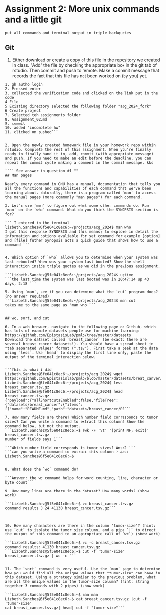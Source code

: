# Assignment 2: More unix commands and a little git

```put all commands and terminal output in triple backquotes```

## Git

1. Either download or create a copy of this file in the repository we created in class. "Add" the file by checking the appropriate box in the git tab of rstudio. Then commit and push to remote. Make a commit message that records the fact that this file has not been worked on (by you) yet.

```my answer : I had to re-configure my account to add assignment 02 to my terminal i did the following:
1. gh autho login
2. Pressed enter
3. collected the verification code and clicked on the link put in the code 
4 File
5 Existing directory selected the following folder "acg_2024_fork"
6 Create project
7. Selected teh assignments folder
8. Assignment_02.md
9. commit
10. added "incomplete hw"
11. clicked on pushed```


2. Open the newly created homework file in your homework repo within rstudio. Complete the rest of this assignment. When you're finally ready to finally hand it in, add, commit (with appropriate message) and push. If you need to make an edit before the deadline, you can repeat the commit cycle making a comment in the commit message. kks

```` See answer in question #1 ""
## Man pages

Nearly every command in GNU has a manual, documentation that tells you all the functions and capabilities of each command that we've been learning about. Naturally, there is a program called `man` to access the manual pages (more commonly "man pages") for each command.

3. Let's use `man` to figure out what some other commands do. Run `man` on the `who` command. What do you think the SYNOPSIS section is for?

``` I entered in the terminal lizbeth.Sanchez@5f5e041c8ec6:~/projects/acg_2024$ man who 
I got this response SYNOPSIS and this means; to explore in detail the information and options avaliable for set command for example [option] and [file] futher Synopsis acts a quick guide that shows how to use a command ```


4. Which option of `who` allows you to determine when your system was last rebooted? When was your system last booted? Show the shell interaction inside triple quotes as we did in the previous assignment.

```Lizbeth.Sanchez@5fe041c8ec6:~/projects/acg_2024$ uptime 
```the last time the system was last booted was in 20:47:14 up 43 days, 2:18 ```

5. Using `man`, see if you can determine what the `cut` program does? (no answer required)
```Lizbeth.Sanchez@5fe041c8ec6:~/projects/acg_2024$ man cut 
takes me to the same page as "man who ```


## wc, sort, and cut

6. In a web browser, navigate to the following page on Github, which has lots of example datasets people use for machine learning: https://github.com/EpistasisLab/pmlb/tree/master/datasets
Download the dataset called `breast_cancer` (be exact: there are several breast cancer datasets!). You should have a spread sheet in "tab separated values" format (".tsv"). First take a peek at the data using `less`. Use `head` to display the first line only, paste the output of the terminal interaction below.


```This is what I did 
Lizbeth.Sanchez@5fe041c8ec6:~/projects/acg_2024$ wget https://github.com/Epistasislab/pmlb/blob/master/datasets/breat_canver/breast_cancer.tsv.gz
Lizbeth.Sanchez@5fe041c8ec6:~/projects/acg_2024$ less breast_cancer.tsv.gz
Lizbeth.Sanchez@5fe041c8ec6:~/projects/acg_2024$ head breast_cancer.tsv.gz
{"payload":{"allShortcutsEnabled":false,"fileTree":{"datasets/breast_cancer":{"items":[{"name":"README.md","path":"datasets/breast_cancer/RE```

7. How many fields are there? Which number field corresponds to tumor sizes? Can you write a command to extract this column? Show the command below, but not the output.
```Lizbeth.Sanchez@5f5e041c8ec6:~$ awk -F '\t' '{print NF; exit}' breast_cancer.tsv.gz
number of fields says 1``` 

```Which number field corresponds to tumor sizes? Ans:2 ```
```Can you write a command to extract this column ? Ans: Lizbeth.Sanchez@5f5e041c8ec6:~$  


8. What does the `wc` command do?

```Answer: the wc command helps for word counting, line, character or byte count```

9. How many lines are there in the dataset? How many words? (show work)

```Lizbeth.Sanchez@5f5e041c8ec6:~$ wc breast_cancer.tsv.gz
command results 0 24 41130 breast_cancer.tsv.gz```



10. How many characters are there in the column 'tumor-size'? (hint: use `cut` to isolate the tumor size column, and a pipe `|` to direct the output of this command to an appropriate call of `wc`) (show work)

```Lizbeth.Sanchez@5f5e041c8ec6:~$ wc -c breast_cancer.tsv.gz 
command results: 41130 breast_cancer.tsv.gz
```Lizbeth.Sanchez@5f5e041c8ec6:~$ cut -f 'tumor-size' breast_cancer.tsv.gz | wc -c ```


11. The `sort` command is very useful. Use the `man` page to determine how you would find all the unique values that "tumor-size" can have in this dataset. Using a strategy similar to the previous problem, what are all the unique values in the tumor-size column? (hint: string together 3 commands with 2 pipes) (show work)
 
```Lizbeth.Sanchez@5f5e041c8ec6:~$ man man 
Lizbeth.Sanchez@5f5e041c8ec6:~$ cat breast_cancer.tsv.gz |cut -f 'tumor-size' 
cat breast_cancer.tsv.gz| head| cut -f "tumor-size"```




